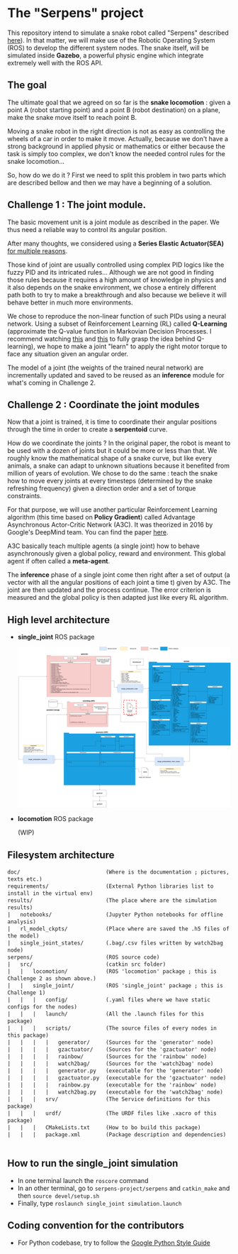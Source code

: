 # The "Serpens" project


This repository intend to simulate a snake robot called "Serpens" described [here](https://openarchive.usn.no/usn-xmlui/handle/11250/2650494)).
In that matter,  we will make use of the Robotic Operating System (ROS) to develop the different system nodes. The snake itself, will be simulated inside **Gazebo**, a powerful physic engine which integrate extremely well with the ROS API.

## The goal

The ultimate goal that we agreed on so far is the **snake locomotion** : given a point A (robot starting point) and a point B (robot destination) on a plane, make the snake move itself to reach point B.

Moving a snake robot in the right direction is not as easy as controlling the wheels of a car in order to make it move. Actually, because we don't have a strong background in applied physic or mathematics or either because the task is simply too complex, we don't know the needed control rules for the snake locomotion...  

So, how do we do it ? First we need to split this problem in two parts which are described bellow and then we may have a beginning of a solution.

## Challenge 1 : The joint module.

The basic movement unit is a joint module as described in the paper. We thus need a reliable way to control its angular position. 

After many thoughts, we considered using a **Series Elastic Actuator(SEA)** [for multiple reasons](https://www.intechopen.com/books/recent-advances-in-robotic-systems/series-elastic-actuator-design-analysis-and-comparison).

Those kind of joint are usually controlled using complex PID logics like the fuzzy PID and its intricated rules... Although we are not good in finding those rules because it requires a high amount of knowledge in physics and it also depends on the snake environment, we chose a entirely different path both to try to make a breakthrough and also because we believe it will behave better in much more environments.

We chose to reproduce the non-linear function of such PIDs using a neural network. Using a subset of Reinforcement Learning (RL) called **Q-Learning** (approximate the Q-value function in Markovian Decision Processes. I recommend watching [this](https://www.youtube.com/watch?v=9g32v7bK3Co&t=4305s) and [this](https://www.youtube.com/watch?v=HpaHTfY52RQ&t=161s) to fully grasp the idea behind Q-learning), we hope to make a joint "learn" to apply the right motor torque to face any situation given an angular order.

The model of a joint (the weights of the trained neural network) are incrementally updated and saved to be reused as an **inference** module for what's coming in Challenge 2. 

## Challenge 2 : Coordinate the joint modules

Now that a joint is trained, it is time to coordinate their angular positions through the time in order to create a **serpentoid** curve.

How do we coordinate the joints ? In the original paper, the robot is meant to be used with a dozen of joints but it could be more or less than that. We roughly know the mathematical shape of a snake curve, but like every animals, a snake can adapt to unknown situations because it benefited from million of years of evolution. We chose to do the same : teach the snake how to move every joints at every timesteps (determined by the snake refreshing frequency) given a direction order and a set of torque constraints.

For that purpose, we will use another particular Reinforcement Learning algorithm (this time based on **Policy Gradient**) called Advantage Asynchronous Actor-Critic Network (A3C). It was theorized in 2016 by Google's DeepMind team. You can find the paper [here](https://paperswithcode.com/method/a3c).

A3C basically teach multiple agents (a single joint) how to behave asynchronously given a global policy, reward and environment. This global agent if often called a **meta-agent**.

The **inference** phase of a single joint come then right after a set of output (a vector with all the angular positions of each joint a time t) given by A3C. The joint are then updated and the process continue. The error criterion is measured and the global policy is then adapted just like every RL algorithm. 

## High level architecture

* **single_joint** ROS package
    
    ![]( ./doc/UML_single_joint.png)

* **locomotion** ROS package

    (WIP)

## Filesystem architecture

```
doc/                           (Where is the documentation ; pictures, texts etc.)
requirements/                  (External Python libraries list to install in the virtual env)
results/                       (The place where are the simulation results)
|   notebooks/                 (Jupyter Python notebooks for offline analysis)
|   rl_model_ckpts/            (Place where are saved the .h5 files of the model)
|   single_joint_states/       (.bag/.csv files written by watch2bag node)
serpens/                       (ROS source code)
|   src/                       (catkin src folder)
|   |   locomotion/            (ROS 'locomotion' package ; this is Challenge 2 as shown above.)  
|   |   single_joint/          (ROS 'single_joint' package ; this is Challenge 1)
|   |   |   config/            (.yaml files where we have static configs for the nodes)
|   |   |   launch/            (All the .launch files for this package)
|   |   |   scripts/           (The source files of every nodes in this package)
|   |   |   |   generator/     (Sources for the 'generator' node)
|   |   |   |   gzactuator/    (Sources for the 'gzactuator' node)
|   |   |   |   rainbow/       (Sources for the 'rainbow' node)
|   |   |   |   watch2bag/     (Sources for the 'watch2bag' node)
|   |   |   |   generator.py   (executable for the 'generator' node)
|   |   |   |   gzactuator.py  (executable for the 'gzactuator' node)
|   |   |   |   rainbow.py     (executable for the 'rainbow' node)
|   |   |   |   watch2bag.py   (executable for the 'watch2bag' node)
|   |   |   srv/               (The Service definitions for this package)
|   |   |   urdf/              (The URDF files like .xacro of this package)
|   |   |   CMakeLists.txt     (How to bo build this package)
|   |   |   package.xml        (Package description and dependencies)
    
```

## How to run the single_joint simulation

* In one terminal launch the `roscore` command
* In an other terminal, go to `serpens-project/serpens` and `catkin_make` and then `source devel/setup.sh`
* Finally, type `roslaunch single_joint simulation.launch`

## Coding convention for the contributors

* For Python codebase, try to follow the [Google Python Style Guide](https://google.github.io/styleguide/pyguide.html)